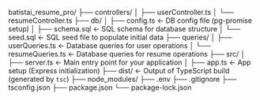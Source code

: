 batistai_resume_pro/
├── controllers/
│   ├── userController.ts
│   └── resumeController.ts
├── db/
│   ├── config.ts         ← DB config file (pg-promise setup)
│   ├── schema.sql        ← SQL schema for database structure
│   └── seed.sql          ← SQL seed file to populate initial data
├── queries/
│   ├── userQueries.ts    ← Database queries for user operations
│   └── resumeQueries.ts  ← Database queries for resume operations
├── src/
│   ├── server.ts         ← Main entry point for your application
│   ├── app.ts            ← App setup (Express initialization)
├── dist/                 ← Output of TypeScript build (generated by `tsc`)
├── node_modules/
├── .env
├── .gitignore
├── tsconfig.json
├── package.json
└── package-lock.json
